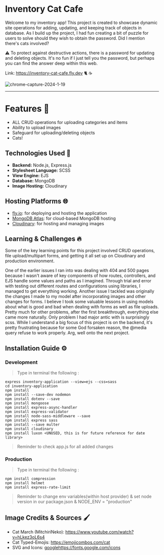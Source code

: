 # Inventory Cat Cafe
Welcome to my inventory app! This project is created to showcase dynamic site operations for adding, updating, and keeping track of objects in database. As I build up the project, I had fun creating a bit of puzzle for users to solve should they wish to obtain the password. Did I mention there's cats involved?  

⚠️ To protect against destructive actions, there is a password for updating and deleting objects. It's no fun if I just tell you the password, but perhaps you can find the answer deep within this web.

Link: https://inventory-cat-cafe.fly.dev 🐈 ☕️

![chrome-capture-2024-1-19](https://github.com/NovaCat35/inventory-app/assets/54908064/04118c66-62ab-47df-a8d7-0015e5688909)

-----
# Features 🎯
- ALL CRUD operations for uploading categories and items 
- Ability to upload images
- Safeguard for uploading/deleting objects
- Cats!

## Technologies Used 🚀
- **Backend:** Node.js, Express.js
- **Stylesheet Language:** SCSS
- **View Engine:** EJS
- **Database:** MongoDB
- **Image Hosting:** Cloudinary

## Hosting Platforms 🌐
- [fly.io](https://fly.io): for deploying and hosting the application
- [MongoDB Atlas](https://www.mongodb.com/cloud/atlas): for cloud-based MongoDB hosting
- [Cloudinary](https://cloudinary.com): for hosting and managing images


## Learning & Challenges 🔥
Some of the key learning points for this project involved CRUD operations, file upload/multipart forms, and getting it all set up on Cloudinary and production environment.

One of the earlier issues I ran into was dealing with 404 and 500 pages because I wasn't aware of key components of how routes, controllers, and EJS handle some values and paths as I imagined. Through trial and error with testing out different routes and configurations using libraries, I managed to get everything working. Another issue I tackled was originally the changes I made to my model after incorporating images and other changes for forms. I believe I took some valuable lessons in using models about what is good and bad when dealing with forms as well as file uploads. Pretty much for other problems, after the first breakthrough, everything else came more naturally. Only problem I had major antic with is surprisingly scss. While I understand a big focus of this project is on the backend, it's pretty frustrating because for some God forsaken reason, the @media query refuse to work properly. Arg, well onto the next project.

## Installation Guide ⚙️
### Development
> Type in terminal the following : 
``` 
express inventory-application --view=ejs --css=sass
cd inventory-application
npm install 
npm install --save-dev nodemon
npm install dotenv --save
npm install mongoose
npm install express-async-handler
npm install express-validator
npm install node-sass-middleware --save
npm install express sass
npm install --save multer
npm install cloudinary
npm install luxon <UNUSED, this is for future reference for date library>
```

> Reminder to check app.js for all added changes 

### Production
> Type in terminal the following : 
```
npm install compression
npm install helmet
npm install express-rate-limit
```
> Reminder to change env variables(within host provider) & set node version in our package.json & NODE_ENV = "production"

## Image Credits & Sources 🖌️
- Cat March (MitchiriNeko): https://www.youtube.com/watch?v=hLkez3oL6s4
- Cat Typed-Emojis: https://emojicombos.com/cat
- SVG and Icons: [google](https://fonts.google.com/icons)https://fonts.google.com/icons
